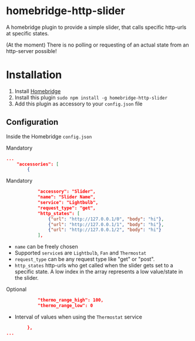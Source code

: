 # homebridge-http-slider
A homebridge plugin to provide a simple slider, that calls specific http-urls
at specific states.

(At the moment) There is no polling or requesting of an actual state from an 
http-server possible!

# Installation
1. Install [Homebridge](https://github.com/nfarina/homebridge)
2. Install this plugin `sudo npm install -g homebridge-http-slider`
3. Add this plugin as accessory to your `config.json` file

## Configuration
Inside the Homebridge `config.json`

Mandatory
```json
...
    "accessories": [
        {
```

Mandatory
```json
            "accessory": "Slider",
            "name": "Slider Name",
            "service": "Lightbulb",
            "request_type": "get",
            "http_states": [
                {"url": "http://127.0.0.1/0", "body": "hi"},
                {"url": "http://127.0.0.1/1", "body": "hi"},
                {"url": "http://127.0.0.1/2", "body": "hi"}
            ],
```
* `name` can be freely chosen
* Supported `service`s are `Lightbulb`, `Fan` and `Thermostat`
* `request_type` can be any request type like "get" or "post". 
* `http_states` http-urls who get called when the slider gets set to a specific
  state. A low index in the array represents a low value/state in the slider.

Optional
```json
            "thermo_range_high": 100,
            "thermo_range_low": 0
```
* Interval of values when using the `Thermostat` service

```json
        },
...
```
